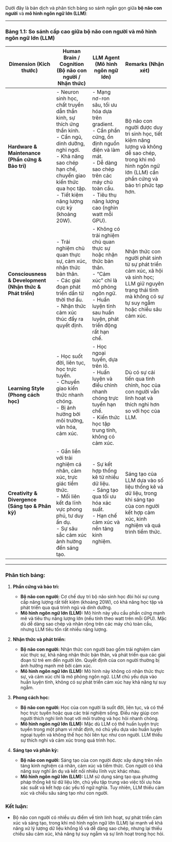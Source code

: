 Dưới đây là bản dịch và phân tích bảng so sánh ngắn gọn giữa **bộ não con người** và **mô hình ngôn ngữ lớn (LLM)**:

---

### **Bảng 1.1: So sánh cấp cao giữa bộ não con người và mô hình ngôn ngữ lớn (LLM)**

| **Dimension (Kích thước)**                               | **Human Brain / Cognition (Bộ não con người / Nhận thức)**                                                                                                                                                                         | **LLM Agent (Mô hình ngôn ngữ lớn)**                                                                                                                                                                          | **Remarks (Nhận xét)**                                                                                                                                         |
| -------------------------------------------------------- | ---------------------------------------------------------------------------------------------------------------------------------------------------------------------------------------------------------------------------------- | ------------------------------------------------------------------------------------------------------------------------------------------------------------------------------------------------------------- | -------------------------------------------------------------------------------------------------------------------------------------------------------------- |
| **Hardware & Maintenance (Phần cứng & Bảo trì)**         | - Neuron sinh học, chất truyền dẫn thần kinh, sự thích ứng thần kinh. <br> - Cần ngủ, dinh dưỡng, nghỉ ngơi. <br> - Khả năng sao chép hạn chế, chuyển giao kiến thức qua học tập. <br> - Tiết kiệm năng lượng cực kỳ (khoảng 20W). | - Mạng nơ-ron sâu, tối ưu hóa dựa trên gradient. <br> - Cần phần cứng, ổn định nguồn điện và làm mát. <br> - Dễ dàng sao chép trên các máy chủ toàn cầu. <br> - Tiêu thụ năng lượng cao (nghìn watt mỗi GPU). | Bộ não con người được duy trì sinh học, tiết kiệm năng lượng và không dễ sao chép, trong khi mô hình ngôn ngữ lớn (LLM) cần phần cứng và bảo trì phức tạp hơn. |
| **Consciousness & Development (Nhận thức & Phát triển)** | - Trải nghiệm chủ quan thực sự, cảm xúc, nhận thức bản thân. <br> - Các giai đoạn phát triển dần từ thời thơ ấu. <br> - Nhận thức cảm xúc thúc đẩy ra quyết định.                                                                  | - Không có trải nghiệm chủ quan thực sự hoặc nhận thức bản thân. <br> - “Cảm xúc” chỉ là mô phỏng ngôn ngữ. <br> - Huấn luyện tĩnh sau huấn luyện, phát triển động rất hạn chế.                               | Nhận thức con người phát sinh từ sự phát triển cảm xúc, xã hội và sinh học; LLM giữ nguyên trạng thái tĩnh mà không có sự tự suy ngẫm hoặc chiều sâu cảm xúc.  |
| **Learning Style (Phong cách học)**                      | - Học suốt đời, liên tục, học trực tuyến. <br> - Chuyển giao kiến thức nhanh chóng. <br> - Bị ảnh hưởng bởi môi trường, văn hóa, cảm xúc.                                                                                          | - Học ngoại tuyến, dựa trên lô. <br> - Huấn luyện và điều chỉnh nhanh chóng trực tuyến hạn chế. <br> - Kiến thức học tập trung tính, không có cảm xúc.                                                        | Dù có sự cải tiến qua tinh chỉnh, học của con người vẫn linh hoạt và thích nghi hơn so với học của LLM.                                                        |
| **Creativity & Divergence (Sáng tạo & Phân kỳ)**         | - Gắn liền với trải nghiệm cá nhân, cảm xúc, trực giác tiềm thức. <br> - Mối liên kết đa lĩnh vực phong phú, tư duy ẩn dụ. <br> - Sự sâu sắc cảm xúc ảnh hưởng đến sáng tạo.                                                       | - Sự kết hợp thống kê từ nhiều dữ liệu. <br> - Sáng tạo qua tối ưu hóa xác suất. <br> - Hạn chế cảm xúc và nền tảng kinh nghiệm.                                                                              | Sáng tạo của LLM dựa vào số liệu thống kê và dữ liệu, trong khi sáng tạo của con người kết hợp cảm xúc, kinh nghiệm và quá trình tiềm thức.                    |

---

### **Phân tích bảng:**

1. **Phần cứng và bảo trì:**

   * **Bộ não con người:** Cơ chế duy trì bộ não sinh học đòi hỏi sự cung cấp năng lượng rất tiết kiệm (khoảng 20W), có khả năng học tập và phát triển qua quá trình ngủ và dinh dưỡng.
   * **Mô hình ngôn ngữ lớn (LLM):** Mô hình này yêu cầu phần cứng mạnh mẽ và tiêu thụ năng lượng lớn (nếu tính theo watt trên mỗi GPU). Mặc dù dễ dàng sao chép và nhân rộng trên các máy chủ toàn cầu, nhưng LLM tiêu tốn rất nhiều năng lượng.

2. **Nhận thức và phát triển:**

   * **Bộ não con người:** Nhận thức con người bao gồm trải nghiệm cảm xúc thực sự, khả năng nhận thức bản thân, và phát triển qua các giai đoạn từ trẻ em đến người lớn. Quyết định của con người thường bị ảnh hưởng mạnh mẽ bởi cảm xúc.
   * **Mô hình ngôn ngữ lớn (LLM):** Mô hình này không có nhận thức thực sự, và cảm xúc chỉ là mô phỏng ngôn ngữ. LLM chủ yếu dựa vào huấn luyện tĩnh, không có sự phát triển cảm xúc hay khả năng tự suy ngẫm.

3. **Phong cách học:**

   * **Bộ não con người:** Học của con người là suốt đời, liên tục, và có thể học trực tuyến hoặc qua các trải nghiệm sống. Điều này giúp con người thích nghi linh hoạt với môi trường và học hỏi nhanh chóng.
   * **Mô hình ngôn ngữ lớn (LLM):** Mặc dù LLM có thể huấn luyện trực tuyến trong một phạm vi nhất định, nó chủ yếu dựa vào huấn luyện ngoại tuyến và không thể học hỏi liên tục như con người. LLM thiếu sự thích nghi và cảm xúc trong quá trình học.

4. **Sáng tạo và phân kỳ:**

   * **Bộ não con người:** Sáng tạo của con người được xây dựng trên nền tảng kinh nghiệm cá nhân, cảm xúc và tiềm thức. Con người có khả năng suy nghĩ ẩn dụ và kết nối nhiều lĩnh vực khác nhau.
   * **Mô hình ngôn ngữ lớn (LLM):** LLM sử dụng sáng tạo qua phương pháp thống kê từ dữ liệu lớn, chủ yếu tập trung vào việc tối ưu hóa xác suất và kết hợp các yếu tố ngữ nghĩa. Tuy nhiên, LLM thiếu cảm xúc và chiều sâu sáng tạo như con người.

### **Kết luận:**

* Bộ não con người có nhiều ưu điểm về tính linh hoạt, sự phát triển cảm xúc và sáng tạo, trong khi mô hình ngôn ngữ lớn (LLM) lại mạnh về khả năng xử lý lượng dữ liệu khổng lồ và dễ dàng sao chép, nhưng lại thiếu chiều sâu cảm xúc, khả năng tự suy ngẫm và sự linh hoạt trong học hỏi.
